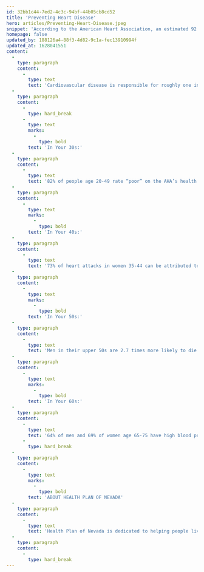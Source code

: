 ```yaml
---
id: 32bb1c44-7ed2-4c3c-94bf-44b05cb8cd52
title: 'Preventing Heart Disease'
hero: articles/Preventing-Heart-Disease.jpeg
snippet: 'According to the American Heart Association, an estimated 92.1 million Americans suffer from cardiovascular disease. Health Plan of Nevada would like to offer a few tips to help prevent heart disease, at any age.'
homepage: false
updated_by: 188126a4-88f3-4d82-9c1a-fec13910994f
updated_at: 1628041551
content:
  -
    type: paragraph
    content:
      -
        type: text
        text: 'Cardiovascular disease is responsible for roughly one in every three American deaths. Heart disease is preventable and reversible by starting new positive habits or changing old harmful ones, at any age. Treating your heart right today can help ensure a healthier tomorrow.'
  -
    type: paragraph
    content:
      -
        type: hard_break
      -
        type: text
        marks:
          -
            type: bold
        text: 'In Your 30s:'
  -
    type: paragraph
    content:
      -
        type: text
        text: '82% of people age 20-49 rate “poor” on the AHA’s health diet score. Prioritizing a heart-healthy diet high in produce, whole grains and low-fat dairy and low in sodium, sugar and red meat can help lower the risk of heart disease.'
  -
    type: paragraph
    content:
      -
        type: text
        marks:
          -
            type: bold
        text: 'In Your 40s:'
  -
    type: paragraph
    content:
      -
        type: text
        text: '73% of heart attacks in women 35-44 can be attributed to unhealth lifestyles. The six healthy habits recommended were not smoking, maintaining a normal BMI, being physically active at least 2.5 hours per week, watching seven or fewer hours of TV a week, drinking a maximum of one alcoholic drink pre day on average and maintaining a healthy diet.'
  -
    type: paragraph
    content:
      -
        type: text
        marks:
          -
            type: bold
        text: 'In Your 50s:'
  -
    type: paragraph
    content:
      -
        type: text
        text: 'Men in their upper 50s are 2.7 times more likely to die from a circulatory system disease than men in their upper 40s. Now is the time to research heart attack symptoms. Not everyone experiences severe chest pain with a heart attack, and symptoms vary by gender.'
  -
    type: paragraph
    content:
      -
        type: text
        marks:
          -
            type: bold
        text: 'In Your 60s:'
  -
    type: paragraph
    content:
      -
        type: text
        text: '64% of men and 69% of women age 65-75 have high blood pressure. Get your blood pressure checked at a doctor’s visit and then regularly monitor it at home to detect patterns and not any changes.'
      -
        type: hard_break
  -
    type: paragraph
    content:
      -
        type: text
        marks:
          -
            type: bold
        text: 'ABOUT HEALTH PLAN OF NEVADA'
  -
    type: paragraph
    content:
      -
        type: text
        text: 'Health Plan of Nevada is dedicated to helping people live healthier lives and making the health system work better for everyone by simplifying the health care experience, meeting consumer health and wellness needs, and sustaining trusted relationships with care providers. In Nevada, Health Plan of Nevada offers health benefit programs for individuals, employers, and Medicaid beneficiaries. Health Plan of Nevada is part of UnitedHealthcare, one of the businesses of UnitedHealth Group (NYSE: UNH), a diversified health care company. For more information, visit Health Plan of Nevada’s website.'
  -
    type: paragraph
    content:
      -
        type: hard_break
---
```

